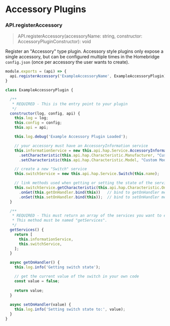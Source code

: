# Accessory Plugins

### API.registerAccessory
> API.registerAccessory(accessoryName: string, constructor: AccessoryPluginConstructor): void

Register an "Accessory" type plugin. Accessory style plugins only expose a single accessory, but can be configured multiple times in the Homebridge `config.json` (once per accessory the user wants to create).

```js
module.exports = (api) => {
  api.registerAccessory('ExampleAccessoryName', ExampleAccessoryPlugin);
}

class ExampleAccessoryPlugin {

  /**
   * REQUIRED - This is the entry point to your plugin
   */
  constructor(log, config, api) {
    this.log = log;
    this.config = config;
    this.api = api;

    this.log.debug('Example Accessory Plugin Loaded');

    // your accessory must have an AccessoryInformation service
    this.informationService = new this.api.hap.Service.AccessoryInformation()
      .setCharacteristic(this.api.hap.Characteristic.Manufacturer, "Custom Manufacturer")
      .setCharacteristic(this.api.hap.Characteristic.Model, "Custom Model");

    // create a new "Switch" service
    this.switchService = new this.api.hap.Service.Switch(this.name);

    // link methods used when getting or setting the state of the service 
    this.switchService.getCharacteristic(this.api.hap.Characteristic.On)
      .onGet(this.getOnHandler.bind(this))   // bind to getOnHandler method below
      .onSet(this.setOnHandler.bind(this));  // bind to setOnHandler method below
  }

  /**
   * REQUIRED - This must return an array of the services you want to expose.
   * This method must be named "getServices".
   */
  getServices() {
    return [
      this.informationService,
      this.switchService,
    ];
  }

  async getOnHandler() {
    this.log.info('Getting switch state');

    // get the current value of the switch in your own code
    const value = false;
  
    return value;
  }
  
  async setOnHandler(value) {
    this.log.info('Setting switch state to:', value);
  }
}
```
